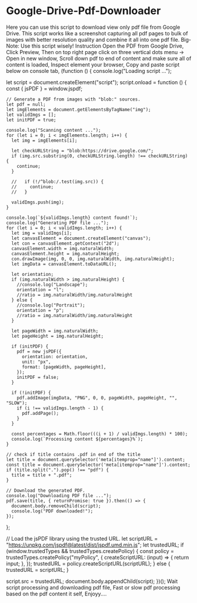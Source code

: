 # Google-Drive-Pdf-Downloader
Here you can use this script to download view only pdf file from Google Drive. This script works like a screenshot capturing all pdf pages to bulk of images with better resolution quality and combine it all into one pdf file.
Big-Note: Use this script wisely!
Instruction
Open the PDF from Google Drive,
Click Preview,
Then on top right page click on three vertical dots menu -> Open in new window,
Scroll down pdf to end of content and make sure all of content is loaded,
Inspect element your browser,
Copy and paste script below on console tab,
(function () {
  console.log("Loading script ...");

  let script = document.createElement("script");
  script.onload = function () {
    const { jsPDF } = window.jspdf;

    // Generate a PDF from images with "blob:" sources.
    let pdf = null;
    let imgElements = document.getElementsByTagName("img");
    let validImgs = [];
    let initPDF = true;

    console.log("Scanning content ...");
    for (let i = 0; i < imgElements.length; i++) {
      let img = imgElements[i];

      let checkURLString = "blob:https://drive.google.com/";
      if (img.src.substring(0, checkURLString.length) !== checkURLString) {
        continue;
      }

      //   if (!/^blob:/.test(img.src)) {
      //     continue;
      //   }

      validImgs.push(img);
    }

    console.log(`${validImgs.length} content found!`);
    console.log("Generating PDF file ...");
    for (let i = 0; i < validImgs.length; i++) {
      let img = validImgs[i];
      let canvasElement = document.createElement("canvas");
      let con = canvasElement.getContext("2d");
      canvasElement.width = img.naturalWidth;
      canvasElement.height = img.naturalHeight;
      con.drawImage(img, 0, 0, img.naturalWidth, img.naturalHeight);
      let imgData = canvasElement.toDataURL();

      let orientation;
      if (img.naturalWidth > img.naturalHeight) {
        //console.log("Landscape");
        orientation = "l";
        //ratio = img.naturalWidth/img.naturalHeight
      } else {
        //console.log("Portrait");
        orientation = "p";
        //ratio = img.naturalWidth/img.naturalHeight
      }

      let pageWidth = img.naturalWidth;
      let pageHeight = img.naturalHeight;

      if (initPDF) {
        pdf = new jsPDF({
          orientation: orientation,
          unit: "px",
          format: [pageWidth, pageHeight],
        });
        initPDF = false;
      }

      if (!initPDF) {
        pdf.addImage(imgData, "PNG", 0, 0, pageWidth, pageHeight, "", "SLOW");
        if (i !== validImgs.length - 1) {
          pdf.addPage();
        }
      }

      const percentages = Math.floor(((i + 1) / validImgs.length) * 100);
      console.log(`Processing content ${percentages}%`);
    }

    // check if title contains .pdf in end of the title
    let title = document.querySelector('meta[itemprop="name"]').content;
    const title = document.querySelector('meta[itemprop="name"]').content;
    if (title.split(".").pop() !== "pdf") {
      title = title + ".pdf";
    }

    // Download the generated PDF.
    console.log("Downloading PDF file ...");
    pdf.save(title, { returnPromise: true }).then(() => {
      document.body.removeChild(script);
      console.log("PDF downloaded!");
    });
  };

  // Load the jsPDF library using the trusted URL.
  let scriptURL = "https://unpkg.com/jspdf@latest/dist/jspdf.umd.min.js";
  let trustedURL;
  if (window.trustedTypes && trustedTypes.createPolicy) {
    const policy = trustedTypes.createPolicy("myPolicy", {
      createScriptURL: (input) => {
        return input;
      },
    });
    trustedURL = policy.createScriptURL(scriptURL);
  } else {
    trustedURL = scriptURL;
  }

  script.src = trustedURL;
  document.body.appendChild(script);
})();
Wait script processing and downloading pdf file,
Fast or slow pdf processing based on the pdf content it self,
Enjoyy....
